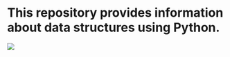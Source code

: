 # This repository provides information about data structures using Python. 
<img src="https://findtodaysnotes.wordpress.com/wp-content/uploads/2024/01/image-1.png">
